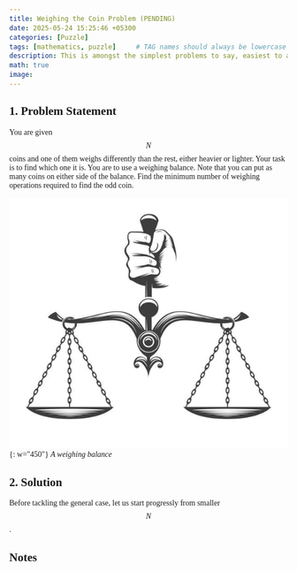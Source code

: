 ```yaml
---
title: Weighing the Coin Problem (PENDING)
date: 2025-05-24 15:25:46 +05300
categories: [Puzzle]
tags: [mathematics, puzzle]     # TAG names should always be lowercase
description: This is amongst the simplest problems to say, easiest to approach and yet somehow unsolvable at times.
math: true
image:
---
```


<div class="custom" markdown="1" style="font-family: Verdana">

## 1. Problem Statement

You are given $$N$$ coins and one of them weighs differently than the rest, either heavier or lighter. Your task is to find which one it is. You are to use a weighing balance. Note that you can put as many coins on either side of the balance. Find the minimum number of weighing operations required to find the odd coin.

![A weighing balance](/assets/img/WeighingTheCoins/weighingBalance.jpg){: w="450"}
_A weighing balance_

## 2. Solution

Before tackling the general case, let us start progressly from smaller $$N$$.

## Notes

</div>
